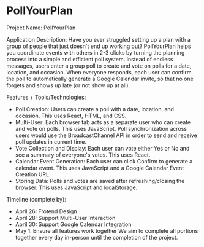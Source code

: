 # PollYourPlan

Project Name: PollYourPlan

Application Description: Have you ever struggled setting up a plan with a group of people that just doesn't end up working out? PollYourPlan helps you coordinate events with others in 2-3 clicks by turning the planning process into a simple and efficient poll system. Instead of endless messages, users enter a group poll to create and vote on polls for a date, location, and occasion. When everyone responds, each user can confirm the poll to automatically generate a Google Calendar invite, so that no one forgets and shows up late (or not show up at all).

Features + Tools/Technologies:
- Poll Creation: Users can create a poll with a date, location, and occasion. This uses React, HTML, and CSS.
- Multi-User: Each browser tab acts as a separate user who can create and vote on polls. This uses JavaScript. Poll synchronization across users would use the BroadcastChannel API in order to send and receive poll updates in current time.
- Vote Collection and Display: Each user can vote either Yes or No and see a summary of everyone's votes. This uses React.
- Calendar Event Generation: Each user can click Confirm to generate a calendar event. This uses JavaScript and a Google Calendar Event Creation URL.
- Storing Data: Polls and votes are saved after refreshing/closing the browser. This uses JavaScript and localStorage.

Timeline (complete by):
- April 26: Frotend Design
- April 28: Support Multi-User Interaction
- April 30: Support Google Calendar Integration
- May 1: Ensure all features work together
We aim to complete all portions together every day in-person until the completion of the project.

